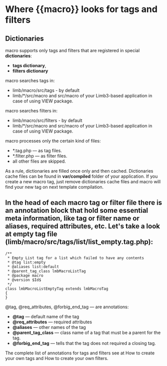 # Where {{macro}} looks for tags and filters
## Dictionaries
macro supports only tags and filters that are registered in special **dictionaries**:

* **tags dictionary**,
* **filters dictionary**

macro searches tags in:

* limb/macro/src/tags - by default
* limb/*/src/macro and src/macro of your Limb3-based application in case of using VIEW package.

macro searches filters in:

* limb/macro/src/filters - by default
* limb/*/src/macro and src/macro of your Limb3-based application in case of using VIEW package.

macro processes only the certain kind of files:

* *.tag.php — as tag files.
* *.filter.php — as filter files.
* all other files are skipped.

As a rule, dictionaries are filled once only and then cached. Dictionaries cache files can be found in **var/compiled** folder of your application. If you create a new macro tag, just remove dictionaries cache files and macro will find your new tag on next template compilation.

## In the head of each macro tag or filter file there is an **annotation block** that hold some essential meta information, like tag or filter name or aliases, required attributes, etc. Let's take a look at empty tag file (limb/macro/src/tags/list/list_empty.tag.php):

    /**
     * Empty List tag for a list which failed to have any contents
     * @tag list:empty
     * @aliases list:default 
     * @parent_tag_class lmbMacroListTag
     * @package macro
     * @version $Id$
     */
    class lmbMacroListEmptyTag extends lmbMacroTag
    {
    }

@tag, @req_attributes, @forbig_end_tag — are annotations:

* **@tag** — default name of the tag
* **@req_attributes** — required attributes
* **@aliases** — other names of the tag
* **@parent_tag_class** — class name of a tag that must be a parent for the tag.
* **@forbig_end_tag** — tells that the tag does not required a closing tag.

The complete list of annotations for tags and filters see at How to create your own tags and How to create your own filters.
